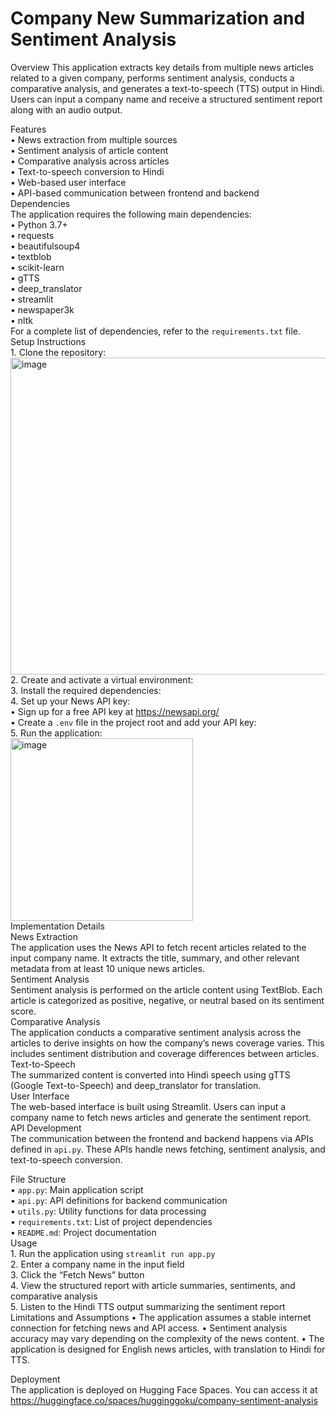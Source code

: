 # Company New Summarization and Sentiment Analysis
Overview
This application extracts key details from multiple news articles related to a given company, performs sentiment analysis, conducts a comparative analysis, and generates a text-to-speech (TTS) output in Hindi. Users can input a company name and receive a structured sentiment report along with an audio output.  

Features  
	•	News extraction from multiple sources  
	•	Sentiment analysis of article content  
	•	Comparative analysis across articles  
	•	Text-to-speech conversion to Hindi  
	•	Web-based user interface  
	•	API-based communication between frontend and backend  
Dependencies  
The application requires the following main dependencies:  
	•	Python 3.7+  
	•	requests  
	•	beautifulsoup4  
	•	textblob  
	•	scikit-learn  
	•	gTTS  
	•	deep_translator  
	•	streamlit  
  	•	newspaper3k  
	•	nltk  
For a complete list of dependencies, refer to the `requirements.txt` file.  
Setup Instructions  
	1.	Clone the repository:  
 <img width="507" alt="image" src="https://github.com/user-attachments/assets/f06695e1-c61e-4e81-b7ab-f8a760d10e22" />
	2.	Create and activate a virtual environment:  
 	3.	Install the required dependencies:  
  	4.	Set up your News API key:  
		•	Sign up for a free API key at https://newsapi.org/  
		•	Create a `.env` file in the project root and add your API key:  
  	5.	Run the application:  
   <img width="292" alt="image" src="https://github.com/user-attachments/assets/0e2bcc19-0bc2-44d1-b2da-6f30f7edefbc" />  
   Implementation Details  
News Extraction  
The application uses the News API to fetch recent articles related to the input company name. It extracts the title, summary, and other relevant metadata from at least 10 unique news articles.  
Sentiment Analysis  
Sentiment analysis is performed on the article content using TextBlob. Each article is categorized as positive, negative, or neutral based on its sentiment score.  
Comparative Analysis  
The application conducts a comparative sentiment analysis across the articles to derive insights on how the company’s news coverage varies. This includes sentiment distribution and coverage differences between articles.  
Text-to-Speech  
The summarized content is converted into Hindi speech using gTTS (Google Text-to-Speech) and deep_translator for translation.  
User Interface  
The web-based interface is built using Streamlit. Users can input a company name to fetch news articles and generate the sentiment report.  
API Development  
The communication between the frontend and backend happens via APIs defined in `api.py`. These APIs handle news fetching, sentiment analysis, and text-to-speech conversion.    

File Structure  
	•	`app.py`: Main application script  
	•	`api.py`: API definitions for backend communication  
	•	`utils.py`: Utility functions for data processing  
	•	`requirements.txt`: List of project dependencies  
	•	`README.md`: Project documentation  
Usage  
	1.	Run the application using `streamlit run app.py`  
	2.	Enter a company name in the input field  
	3.	Click the “Fetch News” button  
	4.	View the structured report with article summaries, sentiments, and comparative analysis  
	5.	Listen to the Hindi TTS output summarizing the sentiment report  
Limitations and Assumptions
	•	The application assumes a stable internet connection for fetching news and API access.
	•	Sentiment analysis accuracy may vary depending on the complexity of the news content.
	•	The application is designed for English news articles, with translation to Hindi for TTS.  
 
Deployment  
The application is deployed on Hugging Face Spaces. You can access it at https://huggingface.co/spaces/hugginggoku/company-sentiment-analysis
